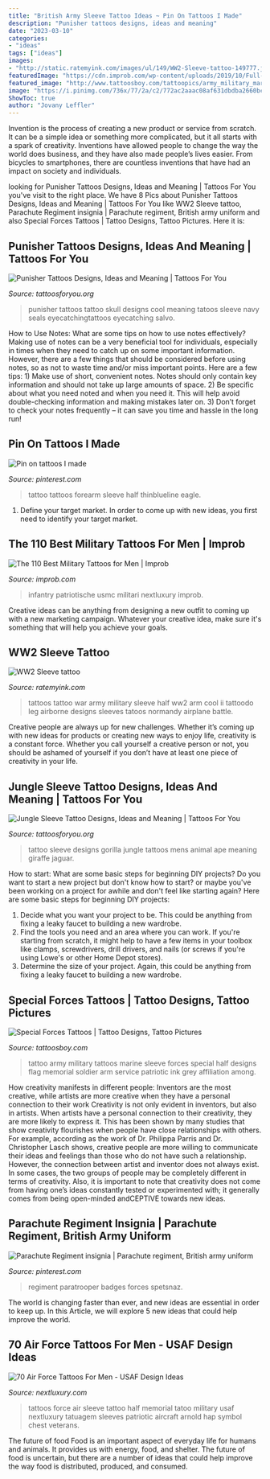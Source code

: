 ```yaml
---
title: "British Army Sleeve Tattoo Ideas ~ Pin On Tattoos I Made"
description: "Punisher tattoos designs, ideas and meaning"
date: "2023-03-10"
categories:
- "ideas"
tags: ["ideas"]
images:
- "http://static.ratemyink.com/images/ul/149/WW2-Sleeve-tattoo-149777.jpeg"
featuredImage: "https://cdn.improb.com/wp-content/uploads/2019/10/Full-Sleeve-Army-Scene-Design-for-Men.jpg"
featured_image: "http://www.tattoosboy.com/tattoopics/army_military_marine/army_military_marine_tattoo_12.jpg"
image: "https://i.pinimg.com/736x/77/2a/c2/772ac2aaac08af631dbdba2660bcfdfb.jpg"
ShowToc: true
author: "Jovany Leffler"
---
```



Invention is the process of creating a new product or service from scratch. It can be a simple idea or something more complicated, but it all starts with a spark of creativity. Inventions have allowed people to change the way the world does business, and they have also made people’s lives easier. From bicycles to smartphones, there are countless inventions that have had an impact on society and individuals.

	

		
looking for Punisher Tattoos Designs, Ideas and Meaning | Tattoos For You you've visit to the right place. We have 8 Pics about Punisher Tattoos Designs, Ideas and Meaning | Tattoos For You like WW2 Sleeve tattoo, Parachute Regiment insignia | Parachute regiment, British army uniform and also Special Forces Tattoos | Tattoo Designs, Tattoo Pictures. Here it is:
		
    
## Punisher Tattoos Designs, Ideas And Meaning | Tattoos For You

<img loading=lazy src="http://www.tattoosforyou.org/wp-content/uploads/2016/03/Punisher-Tattoos.jpg" onerror="this.onerror=null;this.src='https://tse3.mm.bing.net/th?id=OIP.g_-0gocFSY3f5nkpJ6UQGwHaJ4&amp;pid=15.1';" alt="Punisher Tattoos Designs, Ideas and Meaning | Tattoos For You">

_Source: tattoosforyou.org_

>punisher tattoos tattoo skull designs cool meaning tatoos sleeve navy seals eyecatchingtattoos eyecatching salvo. 

	

How to Use Notes: What are some tips on how to use notes effectively?
Making use of notes can be a very beneficial tool for individuals, especially in times when they need to catch up on some important information. However, there are a few things that should be considered before using notes, so as not to waste time and/or miss important points. Here are a few tips: 1) Make use of short, convenient notes. Notes should only contain key information and should not take up large amounts of space. 2) Be specific about what you need noted and when you need it. This will help avoid double-checking information and making mistakes later on. 3) Don’t forget to check your notes frequently – it can save you time and hassle in the long run!

    
## Pin On Tattoos I Made

<img loading=lazy src="https://i.pinimg.com/736x/8e/bf/35/8ebf352247abf85f05db876e21f80074.jpg" onerror="this.onerror=null;this.src='https://tse2.mm.bing.net/th?id=OIP.OpNaHsegyszvkzSEIOlnlAHaJ3&amp;pid=15.1';" alt="Pin on tattoos I made">

_Source: pinterest.com_

>tattoo tattoos forearm sleeve half thinblueline eagle. 

	

1. Define your target market. In order to come up with new ideas, you first need to identify your target market.

    
## The 110 Best Military Tattoos For Men | Improb

<img loading=lazy src="https://cdn.improb.com/wp-content/uploads/2019/10/Full-Sleeve-Army-Scene-Design-for-Men.jpg" onerror="this.onerror=null;this.src='https://tse2.mm.bing.net/th?id=OIP.uKTYET_jyfuFE8Du0Ch97QAAAA&amp;pid=15.1';" alt="The 110 Best Military Tattoos for Men | Improb">

_Source: improb.com_

>infantry patriotische usmc militari nextluxury improb. 

	

Creative ideas can be anything from designing a new outfit to coming up with a new marketing campaign. Whatever your creative idea, make sure it's something that will help you achieve your goals.

    
## WW2 Sleeve Tattoo

<img loading=lazy src="http://static.ratemyink.com/images/ul/149/WW2-Sleeve-tattoo-149777.jpeg" onerror="this.onerror=null;this.src='https://tse4.mm.bing.net/th?id=OIP.q4oCH0DTAenBovYwVE0pygHaJ4&amp;pid=15.1';" alt="WW2 Sleeve tattoo">

_Source: ratemyink.com_

>tattoos tattoo war army military sleeve half ww2 arm cool ii tattoodo leg airborne designs sleeves tatoos normandy airplane battle. 

	

Creative people are always up for new challenges. Whether it’s coming up with new ideas for products or creating new ways to enjoy life, creativity is a constant force. Whether you call yourself a creative person or not, you should be ashamed of yourself if you don’t have at least one piece of creativity in your life.

    
## Jungle Sleeve Tattoo Designs, Ideas And Meaning | Tattoos For You

<img loading=lazy src="https://www.tattoosforyou.org/wp-content/uploads/2017/10/Jungle-Sleeve-Tattoo-Designs.jpg" onerror="this.onerror=null;this.src='https://tse1.mm.bing.net/th?id=OIP.AKu2P_JfvbVc0SZjoSMuMAHaHa&amp;pid=15.1';" alt="Jungle Sleeve Tattoo Designs, Ideas and Meaning | Tattoos For You">

_Source: tattoosforyou.org_

>tattoo sleeve designs gorilla jungle tattoos mens animal ape meaning giraffe jaguar. 

	

How to start: What are some basic steps for beginning DIY projects?
Do you want to start a new project but don't know how to start? or maybe you've been working on a project for awhile and don't feel like starting again? Here are some basic steps for beginning DIY projects:
1. Decide what you want your project to be. This could be anything from fixing a leaky faucet to building a new wardrobe. 
2. Find the tools you need and an area where you can work. If you're starting from scratch, it might help to have a few items in your toolbox like clamps, screwdrivers, drill drivers, and nails (or screws if you're using Lowe's or other Home Depot stores). 
3. Determine the size of your project. Again, this could be anything from fixing a leaky faucet to building a new wardrobe. 

    
## Special Forces Tattoos | Tattoo Designs, Tattoo Pictures

<img loading=lazy src="http://www.tattoosboy.com/tattoopics/army_military_marine/army_military_marine_tattoo_12.jpg" onerror="this.onerror=null;this.src='https://tse2.mm.bing.net/th?id=OIP.q2Iomw4CY8I_8jjClWtKHQHaJ4&amp;pid=15.1';" alt="Special Forces Tattoos | Tattoo Designs, Tattoo Pictures">

_Source: tattoosboy.com_

>tattoo army military tattoos marine sleeve forces special half designs flag memorial soldier arm service patriotic ink grey affiliation among. 

	

How creativity manifests in different people: Inventors are the most creative, while artists are more creative when they have a personal connection to their work
Creativity is not only evident in inventors, but also in artists. When artists have a personal connection to their creativity, they are more likely to express it. This has been shown by many studies that show creativity flourishes when people have close relationships with others. For example, according as the work of Dr. Philippa Parris and Dr. Christopher Lasch shows, creative people are more willing to communicate their ideas and feelings than those who do not have such a relationship. 
However, the connection between artist and inventor does not always exist. In some cases, the two groups of people may be completely different in terms of creativity. Also, it is important to note that creativity does not come from having one’s ideas constantly tested or experimented with; it generally comes from being open-minded andCEPTIVE towards new ideas.

    
## Parachute Regiment Insignia | Parachute Regiment, British Army Uniform

<img loading=lazy src="https://i.pinimg.com/736x/77/2a/c2/772ac2aaac08af631dbdba2660bcfdfb.jpg" onerror="this.onerror=null;this.src='https://tse4.mm.bing.net/th?id=OIP.-RgZ-d_SH7W2RtxOD7-2BgHaKf&amp;pid=15.1';" alt="Parachute Regiment insignia | Parachute regiment, British army uniform">

_Source: pinterest.com_

>regiment paratrooper badges forces spetsnaz. 

	

The world is changing faster than ever, and new ideas are essential in order to keep up. In this Article, we will explore 5 new ideas that could help improve the world.

    
## 70 Air Force Tattoos For Men - USAF Design Ideas

<img loading=lazy src="http://nextluxury.com/wp-content/uploads/memorial-air-force-mail-tattoos-half-sleeve-design.jpg" onerror="this.onerror=null;this.src='https://tse1.mm.bing.net/th?id=OIP.MRMw80NGUxKQCKvmIWsKNAHaF-&amp;pid=15.1';" alt="70 Air Force Tattoos For Men - USAF Design Ideas">

_Source: nextluxury.com_

>tattoos force air sleeve tattoo half memorial tatoo military usaf nextluxury tatuagem sleeves patriotic aircraft arnold hap symbol chest veterans. 

	

The future of food
Food is an important aspect of everyday life for humans and animals. It provides us with energy, food, and shelter. The future of food is uncertain, but there are a number of ideas that could help improve the way food is distributed, produced, and consumed.

